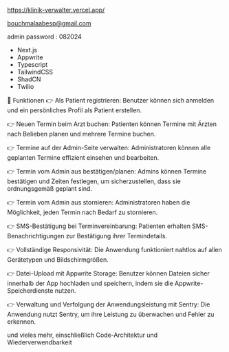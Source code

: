 https://klinik-verwalter.vercel.app/

bouchmalaabesp@gmail.com 

admin password :   082024


- Next.js
- Appwrite
- Typescript
- TailwindCSS
- ShadCN
- Twilio

<a name="features">🔋 Funktionen</a>
👉 Als Patient registrieren: Benutzer können sich anmelden und ein persönliches Profil als Patient erstellen.

👉 Neuen Termin beim Arzt buchen: Patienten können Termine mit Ärzten nach Belieben planen und mehrere Termine buchen.

👉 Termine auf der Admin-Seite verwalten: Administratoren können alle geplanten Termine effizient einsehen und bearbeiten.

👉 Termin vom Admin aus bestätigen/planen: Admins können Termine bestätigen und Zeiten festlegen, um sicherzustellen, dass sie ordnungsgemäß geplant sind.

👉 Termin vom Admin aus stornieren: Administratoren haben die Möglichkeit, jeden Termin nach Bedarf zu stornieren.

👉 SMS-Bestätigung bei Terminvereinbarung: Patienten erhalten SMS-Benachrichtigungen zur Bestätigung ihrer Termindetails.

👉 Vollständige Responsivität: Die Anwendung funktioniert nahtlos auf allen Gerätetypen und Bildschirmgrößen.

👉 Datei-Upload mit Appwrite Storage: Benutzer können Dateien sicher innerhalb der App hochladen und speichern, indem sie die Appwrite-Speicherdienste nutzen.

👉 Verwaltung und Verfolgung der Anwendungsleistung mit Sentry: Die Anwendung nutzt Sentry, um ihre Leistung zu überwachen und Fehler zu erkennen.

und vieles mehr, einschließlich Code-Architektur und Wiederverwendbarkeit
